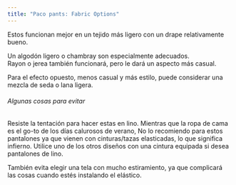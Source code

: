 ```yaml
---
title: "Paco pants: Fabric Options"
---
```


Estos funcionan mejor en un tejido más ligero con un drape relativamente bueno.

Un algodón ligero o chambray son especialmente adecuados.  
Rayon o jerea también funcionará, pero le dará un aspecto más casual.

Para el efecto opuesto, menos casual y más estilo, puede considerar una mezcla de seda o lana ligera.

<Tip>

###### Algunas cosas para evitar

Resiste la tentación para hacer estas en lino.
Mientras que la ropa de cama es el go-to de los días calurosos de verano, No lo recomiendo para estos pantalones
ya que vienen con cinturas/tazas elasticadas, lo que significa infierno.
Utilice uno de los otros diseños con una cintura equipada si desea pantalones de lino.

También evita elegir una tela con mucho estiramiento, ya que complicará las cosas cuando estés instalando el elástico.

</Tip>
